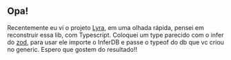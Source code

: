 ## Opa!
Recentemente eu ví o projeto [Lyra](https://github.com/nearform/lyra), em uma olhada rápida, pensei em reconstruir essa lib, com Typescript.
Coloquei um type parecido com o infer do [zod](https://github.com/colinhacks/zod), 
para usar ele importe o InferDB e passe o typeof do db que vc criou no generic.
Espero que gostem do resultado!!